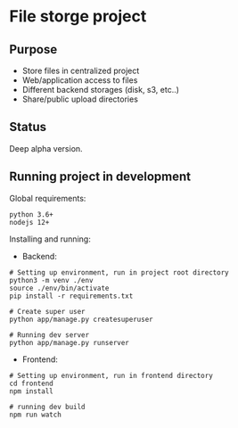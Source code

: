 # File storge project
## Purpose
* Store files in centralized project
* Web/application access to files
* Different backend storages (disk, s3, etc..)
* Share/public upload directories

## Status
Deep alpha version.

## Running project in development
Global requirements:
```
python 3.6+
nodejs 12+
```
Installing and running:

* Backend:
```
# Setting up environment, run in project root directory
python3 -m venv ./env
source ./env/bin/activate
pip install -r requirements.txt

# Create super user
python app/manage.py createsuperuser

# Running dev server
python app/manage.py runserver
```

* Frontend:
```
# Setting up environment, run in frontend directory
cd frontend
npm install

# running dev build
npm run watch
```
